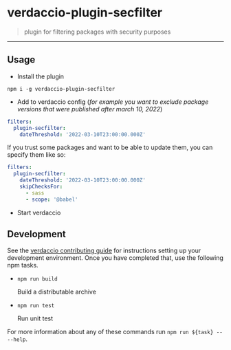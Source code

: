 # verdaccio-plugin-secfilter

> plugin for filtering packages with security purposes

---

## Usage

- Install the plugin
```shell
npm i -g verdaccio-plugin-secfilter
```

- Add to verdaccio config (_for example you want to exclude package versions that were published after march 10, 2022_)
```yaml
filters:
  plugin-secfilter:
    dateThreshold: '2022-03-10T23:00:00.000Z'
```

If you trust some packages and want to be able to update them, you can specify them like so:
```yaml
filters:
  plugin-secfilter:
    dateThreshold: '2022-03-10T23:00:00.000Z'
    skipChecksFor:
      - sass
      - scope: '@babel'
```

- Start verdaccio

## Development

See the [verdaccio contributing guide](https://github.com/verdaccio/verdaccio/blob/master/CONTRIBUTING.md) for instructions setting up your development environment. 
Once you have completed that, use the following npm tasks.

  - `npm run build`

    Build a distributable archive

  - `npm run test`

    Run unit test

For more information about any of these commands run `npm run ${task} -- --help`.
